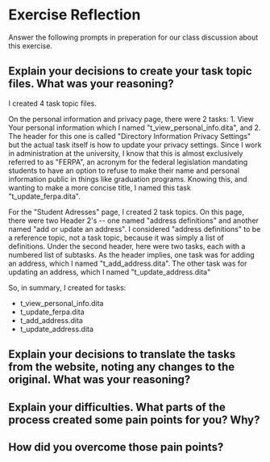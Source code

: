 # Exercise Reflection

Answer the following prompts in preperation for our class discussion about this exercise.

## Explain your decisions to create your task topic files. What was your reasoning?
I created 4 task topic files. 

On the personal information and privacy page, there were 2 tasks: 1. View Your personal information which I named "t_view_personal_info.dita", and 2. The header for this one is called "Directory Information Privacy Settings" but the actual task itself is how to update your privacy settings. Since I work in administration at the university, I know that this is almost exclusively referred to as "FERPA", an acronym for the federal legislation mandating students to have an option to refuse to make their name and personal information public in things like graduation programs. Knowing this, and wanting to make a more concise title, I named this task "t_update_ferpa.dita".

For the "Student Adresses" page, I created 2 task topics. On this page, there were two  Header 2's -- one named "address definitions" and another named "add or update an address". I considered "address definitions" to be a reference topic, not a task topic, because it was simply a list of definitions. Under the second header, here were two tasks, each with a numbered list of subtasks. As the header implies, one task was for adding an address, which I named "t_add_address.dita". The other task was for updating an address, which I named "t_update_address.dita"

So, in summary, I created for tasks:
- t_view_personal_info.dita
- t_update_ferpa.dita
- t_add_address.dita
- t_update_address.dita


## Explain your decisions to translate the tasks from the website, noting any changes to the original. What was your reasoning?


## Explain your difficulties. What parts of the process created some pain points for you? Why?


## How did you overcome those pain points?

